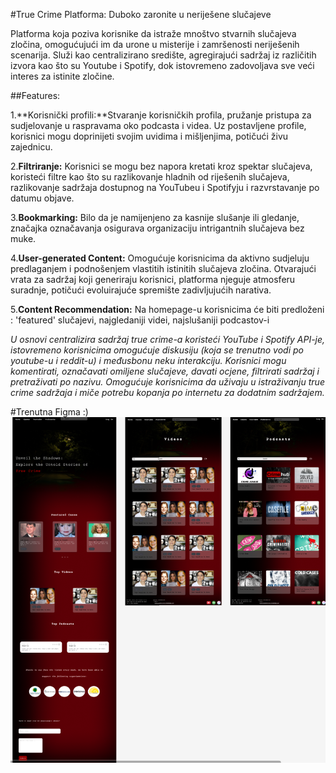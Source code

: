 #True Crime Platforma: Duboko zaronite u neriješene slučajeve

Platforma koja poziva korisnike da istraže mnoštvo stvarnih slučajeva zločina, omogućujući im da urone u misterije i zamršenosti neriješenih scenarija. Služi kao centralizirano središte, agregirajući sadržaj iz različitih izvora kao što su Youtube i Spotify, dok istovremeno zadovoljava sve veći interes za istinite zločine.

##Features:

1.**Korisnički profili:**Stvaranje korisničkih profila, pružanje pristupa za sudjelovanje u raspravama oko podcasta i videa. Uz postavljene profile, korisnici mogu doprinijeti svojim uvidima i mišljenjima, potičući živu zajednicu.

2.**Filtriranje:** Korisnici se mogu bez napora kretati kroz spektar slučajeva, koristeći filtre kao što su razlikovanje hladnih od riješenih slučajeva, razlikovanje sadržaja dostupnog na YouTubeu i Spotifyju i razvrstavanje po datumu objave.

3.**Bookmarking:** Bilo da je namijenjeno za kasnije slušanje ili gledanje, značajka označavanja osigurava organizaciju intrigantnih slučajeva bez muke.

4.**User-generated Content:** Omogućuje korisnicima da aktivno sudjeluju predlaganjem i podnošenjem vlastitih istinitih slučajeva zločina. Otvarajući vrata za sadržaj koji generiraju korisnici, platforma njeguje atmosferu suradnje, potičući evoluirajuće spremište zadivljujućih narativa.

5.**Content Recommendation:** Na homepage-u korisnicima će biti predloženi : 'featured' slučajevi, najgledaniji videi, najslušaniji podcastov-i

*U osnovi centralizira sadržaj true crime-a koristeći YouTube i Spotify API-je, istovremeno korisnicima omogućuje diskusiju (koja se trenutno vodi po youtube-u i reddit-u) i međusbonu neku interakciju. Korisnici mogu komentirati, označavati omiljene slučajeve, davati ocjene, filtrirati sadržaj i pretraživati po nazivu. Omogućuje korisnicima da uživaju u istraživanju true crime sadržaja i miče potrebu kopanja po internetu za dodatnim sadržajem.*


#Trenutna Figma :) ![Project Screenshot](/public/figma31.8..png)
